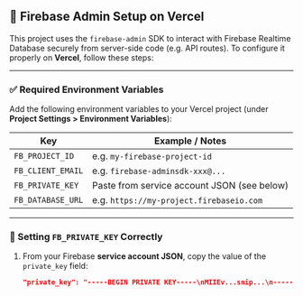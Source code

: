 ## 🔐 Firebase Admin Setup on Vercel

This project uses the `firebase-admin` SDK to interact with Firebase Realtime Database securely from server-side code (e.g. API routes). To configure it properly on **Vercel**, follow these steps:

---

### ✅ Required Environment Variables

Add the following environment variables to your Vercel project (under **Project Settings > Environment Variables**):

| Key               | Example / Notes                          |
|-------------------|------------------------------------------|
| `FB_PROJECT_ID`   | e.g. `my-firebase-project-id`            |
| `FB_CLIENT_EMAIL` | e.g. `firebase-adminsdk-xxx@...`         |
| `FB_PRIVATE_KEY`  | Paste from service account JSON (see below) |
| `FB_DATABASE_URL` | e.g. `https://my-project.firebaseio.com` |

---

### 🧪 Setting `FB_PRIVATE_KEY` Correctly

1. From your Firebase **service account JSON**, copy the value of the `private_key` field:

   ```json
   "private_key": "-----BEGIN PRIVATE KEY-----\nMIIEv...snip...\n-----END PRIVATE KEY-----\n"
